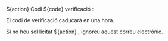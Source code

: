 ${action} Codi ${code} verificació :

El codi de verificació caducarà en una hora.

Si no heu sol·licitat ${action} , ignoreu aquest correu electrònic.